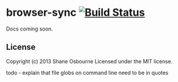 # browser-sync [![Build Status](https://secure.travis-ci.org/shakyshane/browser-sync.png?branch=master)](http://travis-ci.org/shakyshane/browser-sync)

Docs coming soon.

## License
Copyright (c) 2013 Shane Osbourne
Licensed under the MIT license.

todo - explain that file globs on command line need to be in quotes
